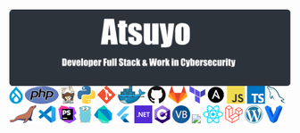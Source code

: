 
<h3 align="center">
  <img src="images/ats.png" align="right" />
</h3>

---

<a href="https://www.drupal.org/" title="Drupal"><img src="icon/drupal.png" /></a>
<a href="https://www.php.net/" title="PHP"><img src="icon/php.png" /></a>
<a href="https://getcomposer.org/" title="Composer"><img src="icon/composer.png" /></a>
<a href="https://www.python.org/" title="Python"><img src="icon/python.png" /></a>
<a href="https://git-scm.com/" title="Git"><img src="icon/git.png" /></a>
<a href="https://www.docker.com/" title="Docker"><img src="icon/docker.png" /></a>
<a href="https://github.com/" title="GitHub"><img src="icon/github.png" /></a>
<a href="https://gitlab.com/" title="GitLab"><img src="icon/gitlab.png" /></a>
<a href="https://www.terraform.io/" title="Terraform"><img src="icon/terraform.png" /></a>
<a href="https://www.ansible.com/" title="Ansible"><img src="icon/ansible.png" /></a>
<a href="https://en.wikipedia.org/wiki/JavaScript" title="JavaScript"><img src="icon/javascript.png" /></a>
<a href="https://www.typescriptlang.org/" title="TypeScript"><img src="icon/typescript.png" /></a>
<a href="https://www.mysql.com/" title="MySQL"><img src="icon/mysql.png" /></a>
<a href="https://mariadb.org/" title="MariaDB"><img src="icon/mariadb.png" /></a>
<a href="https://code.visualstudio.com/" title="Visual Studio Code"><img src="icon/vscode.png" /></a>
<a href="https://www.jetbrains.com/phpstorm/" title="PHPStorm"><img src="icon/phpstorm.png" /></a>
<a href="https://golang.org/" title="Golang"><img src="icon/golang.png" /></a>
<a href="https://dart.dev/" title="Dart"><img src="icon/dartlang.png" /></a>
<a href="https://flutter.dev/" title="Flutter"><img src="icon/flutter.png" /></a>
<a href="https://dotnet.microsoft.com/" title="dotNet"><img src="icon/dotnet.png" /></a>
<a href="http://csharp.net/" title="C#"><img src="icon/csharp.png" /></a>
<a href="https://docs.microsoft.com/en-us/dotnet/visual-basic/" title="Visual Basic"><img src="icon/vbnet.png" /></a>
<a href="https://angular.io/" title="Angular"><img src="icon/angular.png" /></a>
<a href="https://reactjs.org/" title="React"><img src="icon/react.png" /></a>
<a href="https://laravel.com/" title="Laravel"><img src="icon/laravel.png" /></a>
<a href="https://wordpress.org/" title="WordPress"><img src="icon/wordpress.png" /></a>
<a href="https://www.vagrantup.com/" title="Vagrant"><img src="icon/vagrant.png" /></a>
